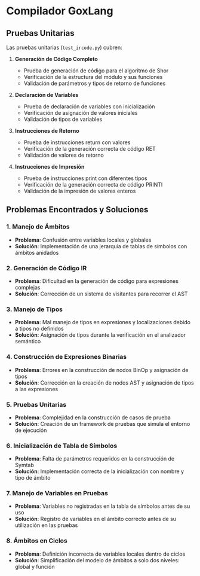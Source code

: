 # Compilador GoxLang

## Pruebas Unitarias

Las pruebas unitarias (`test_ircode.py`) cubren:

1. **Generación de Código Completo**
   - Prueba de generación de código para el algoritmo de Shor
   - Verificación de la estructura del módulo y sus funciones
   - Validación de parámetros y tipos de retorno de funciones

2. **Declaración de Variables**
   - Prueba de declaración de variables con inicialización
   - Verificación de asignación de valores iniciales
   - Validación de tipos de variables

3. **Instrucciones de Retorno**
   - Prueba de instrucciones return con valores
   - Verificación de la generación correcta de código RET
   - Validación de valores de retorno

4. **Instrucciones de Impresión**
   - Prueba de instrucciones print con diferentes tipos
   - Verificación de la generación correcta de código PRINTI
   - Validación de la impresión de valores enteros 

## Problemas Encontrados y Soluciones

### 1. Manejo de Ámbitos
- **Problema**: Confusión entre variables locales y globales
- **Solución**: Implementación de una jerarquía de tablas de símbolos con ámbitos anidados

### 2. Generación de Código IR
- **Problema**: Dificultad en la generación de código para expresiones complejas
- **Solución**: Corrección de un sistema de visitantes para recorrer el AST

### 3. Manejo de Tipos
- **Problema**: Mal manejo de tipos en expresiones y localizaciones debido a tipos no definidos
- **Solución**: Asignación de tipos durante la verificación en el analizador semántico

### 4. Construcción de Expresiones Binarias
- **Problema**: Errores en la construcción de nodos BinOp y asignación de tipos
- **Solución**: Corrección en la creación de nodos AST y asignación de tipos a las expresiones

### 5. Pruebas Unitarias
- **Problema**: Complejidad en la construcción de casos de prueba
- **Solución**: Creación de un framework de pruebas que simula el entorno de ejecución

### 6. Inicialización de Tabla de Símbolos
- **Problema**: Falta de parámetros requeridos en la construcción de Symtab
- **Solución**: Implementación correcta de la inicialización con nombre y tipo de ámbito

### 7. Manejo de Variables en Pruebas
- **Problema**: Variables no registradas en la tabla de símbolos antes de su uso
- **Solución**: Registro de variables en el ámbito correcto antes de su utilización en las pruebas

### 8. Ámbitos en Ciclos
- **Problema**: Definición incorrecta de variables locales dentro de ciclos
- **Solución**: Simplificación del modelo de ámbitos a solo dos niveles: global y función 